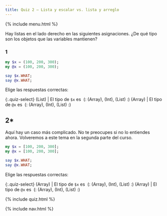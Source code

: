 ```yaml
---
title: Quiz 2 — Lista y escalar vs. lista y arreglo
---
```


{% include menu.html %}

Hay listas en el lado derecho en las siguientes asignaciones. ¿De qué tipo son los objetos que las variables mantienen?

### 1

```raku
my $x = (100, 200, 300);
my @x = (100, 200, 300);

say $x.WHAT;
say @x.WHAT;
```

Elige las respuestas correctas:

{:.quiz-select}
(List) | El tipo de `$x` es&nbsp; (: (Array), (Int), (List) :)
(Array) | El tipo de `@x` es&nbsp; (: (Array), (Int), (List) :)

## 2*

Aquí hay un caso más complicado. No te preocupes si no lo entiendes ahora. Volveremos a este tema en la segunda parte del curso.

```raku
my $x = [100, 200, 300];
my @x = [100, 200, 300];

say $x.WHAT;
say @x.WHAT;
```

Elige las respuestas correctas:

{:.quiz-select}
(Array) | El tipo de `$x` es&nbsp; (: (Array), (Int), (List) :)
(Array) | El tipo de `@x` es&nbsp; (: (Array), (Int), (List) :)

{% include quiz.html %}

{% include nav.html %}